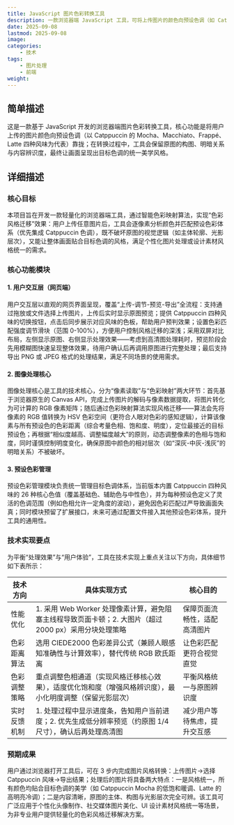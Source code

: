 ```yaml
---
title: JavaScript 图片色彩转换工具
description: 一款浏览器端 JavaScript 工具，可将上传图片的颜色向预设色调（如 Catppuccin 四种风味）靠拢，在保持原图视觉逻辑与内容辨识度的同时，输出统一风格的色调画面。
date: 2025-09-08
lastmod: 2025-09-08
image: 
categories:
    - 技术
tags:
    - 图片处理
    - 前端
weight: 
---
```


## 简单描述

这是一款基于 JavaScript 开发的浏览器端图片色彩转换工具，核心功能是将用户上传的图片颜色向预设色调（以 Catppuccin 的 Mocha、Macchiato、Frappé、Latte 四种风味为代表）靠拢；在转换过程中，工具会保留原图的构图、明暗关系与内容辨识度，最终让画面呈现出目标色调的统一美学风格。

## 详细描述

### 核心目标

本项目旨在开发一款轻量化的浏览器端工具，通过智能色彩映射算法，实现“色彩风格迁移”效果：用户上传任意图片后，工具会逐像素分析颜色并匹配预设色彩体系（优先集成 Catppuccin 色调），既不破坏原图的视觉逻辑（如主体轮廓、光影层次），又能让整体画面贴合目标色调的风格，满足个性化图片处理或设计素材风格统一的需求。

### 核心功能模块

#### 1. 用户交互层（网页端）

用户交互层以直观的网页界面呈现，覆盖“上传-调节-预览-导出”全流程：支持通过拖放或文件选择上传图片，上传后实时显示原图预览；提供 Catppuccin 四种风味的切换按钮，点击后同步展示对应风味的色板，帮助用户预判效果；设置色彩匹配强度调节滑块（范围 0-100%），方便用户控制风格迁移的深浅；采用双屏对比布局，左侧显示原图、右侧显示处理效果——考虑到高清图处理耗时，预览阶段会先用模糊图快速呈现整体效果，待用户确认后再调用原图进行完整处理；最后支持导出 PNG 或 JPEG 格式的处理结果，满足不同场景的使用需求。

#### 2. 图像处理核心

图像处理核心是工具的技术核心，分为“像素读取”与“色彩映射”两大环节：首先基于浏览器原生的 Canvas API，完成上传图片的解码与像素数据提取，将图片转化为可计算的 RGB 像素矩阵；随后通过色彩映射算法实现风格迁移——算法会先将像素的 RGB 值转换为 HSV 色彩空间（更符合人眼对色彩的感知逻辑），计算该像素与所有预设色的色彩距离（综合考量色相、饱和度、明度），定位最接近的目标预设色；再根据“相似度越高、调整幅度越大”的原则，动态调整像素的色相与饱和度，同时谨慎控制明度变化，确保原图中颜色的相对层次（如“深灰-中灰-浅灰”的明暗关系）不被破坏。

#### 3. 预设色彩管理

预设色彩管理模块负责统一管理目标色调体系，当前版本内置 Catppuccin 四种风味的 26 种核心色值（覆盖基础色、辅助色与中性色），并为每种预设色定义了灵活的色调范围（例如色相允许一定角度的波动），避免因色彩匹配过严导致画面失真；同时模块预留了扩展接口，未来可通过配置文件接入其他预设色彩体系，提升工具的通用性。

### 技术实现要点

为平衡“处理效果”与“用户体验”，工具在技术实现上重点关注以下方向，具体细节如下表所示：

| 技术方向       | 具体实现方式                                                                 | 核心目的                     |
|----------------|------------------------------------------------------------------------------|------------------------------|
| 性能优化       | 1. 采用 Web Worker 处理像素计算，避免阻塞主线程导致页面卡顿；2. 大图片（超过 2000 px）采用分块处理策略 | 保障页面流畅性，适配高清图片 |
| 色彩距离算法   | 选用 CIEDE2000 色彩差异公式（兼顾人眼感知准确性与计算效率），替代传统 RGB 欧氏距离 | 让色彩匹配更符合视觉直觉     |
| 色彩调整策略   | 重点调整色相通道（实现风格迁移核心效果），适度优化饱和度（增强风格辨识度），最小化明度调整（保留光影层次） | 平衡风格统一与原图辨识度     |
| 实时反馈机制   | 1. 处理过程中显示进度条，告知用户当前进度；2. 优先生成低分辨率预览（约原图 1/4 尺寸），确认后再处理高清图 | 减少用户等待焦虑，提升交互感 |

### 预期成果

用户通过浏览器打开工具后，可在 3 步内完成图片风格转换：上传图片→选择 Catppuccin 风味→导出结果；处理后的图片将具备两大特点：一是风格统一，所有颜色均贴合目标色调的美学（如 Catppuccin Mocha 的低饱和暖调、Latte 的高明亮冷调）；二是内容清晰，原图的主体、构图与光影层次完全可辨。该工具可广泛应用于个性化头像制作、社交媒体图片美化、UI 设计素材风格统一等场景，为非专业用户提供轻量化的色彩风格迁移解决方案。
